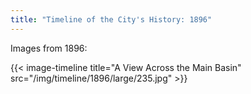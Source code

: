 ```yaml
---
title: "Timeline of the City's History: 1896"
---
```

Images from 1896:

{{< image-timeline title="A View Across the Main Basin" src="/img/timeline/1896/large/235.jpg" >}}